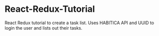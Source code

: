 # React-Redux-Tutorial
React Redux tutorial to create a task list. Uses HABITICA API and UUID to login the user and lists out their tasks.
